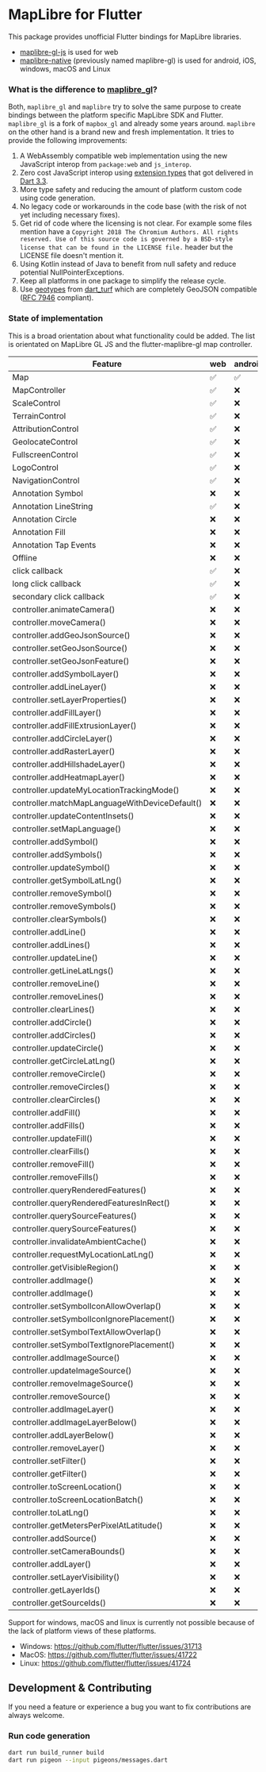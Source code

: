 # MapLibre for Flutter

This package provides unofficial Flutter bindings for MapLibre libraries.

- [maplibre-gl-js](https://github.com/maplibre/maplibre-gl-js) is used for web
- [maplibre-native](https://github.com/maplibre/maplibre-native) (previously
  named maplibre-gl) is used for android, iOS,
  windows, macOS and Linux

### What is the difference to [maplibre_gl](https://pub.dev/packages/maplibre_gl)?

Both, `maplibre_gl` and `maplibre` try to solve the same purpose to create
bindings between the
platform specific MapLibre SDK and Flutter. `maplibre_gl` is a fork
of `mapbox_gl` and already some
years around. `maplibre` on the other hand is a brand new and fresh
implementation. It tries to
provide the following improvements:

1. A WebAssembly compatible web implementation using the new JavaScript interop
   from `package:web`
   and `js_interop`.
2. Zero cost JavaScript interop
   using [extension types](https://dart.dev/language/extension-types)
   that got delivered
   in [Dart 3.3](https://medium.com/dartlang/dart-3-3-325bf2bf6c13).
3. More type safety and reducing the amount of platform custom code using code
   generation.
4. No legacy code or workarounds in the code base (with the risk of not yet
   including necessary
   fixes).
5. Get rid of code where the licensing is not clear. For example some files
   mention have
   a `Copyright 2018 The Chromium Authors. All rights reserved. Use of this source code is governed by a BSD-style license that can be found in the LICENSE file.`
   header but the LICENSE file doesn't mention it.
6. Using Kotlin instead of Java to benefit from null safety and reduce potential
   NullPointerExceptions.
7. Keep all platforms in one package to simplify the release cycle.
8. Use [geotypes](https://pub.dev/packages/geotypes)
   from [dart_turf](https://pub.dev/packages/turf)
   which are completely GeoJSON compatible
   ([RFC 7946](https://datatracker.ietf.org/doc/html/rfc7946) compliant).

### State of implementation

This is a broad orientation about what functionality could be added. The list
is orientated on MapLibre GL JS and the flutter-maplibre-gl map controller.

| Feature                                        | web | android | iOS | windows | macOS | linux |
|------------------------------------------------|-----|---------|-----|---------|-------|-------|
| Map                                            | ✅   | ✅       | ❌   | ❌       | ❌     | ❌     |
| MapController                                  | ✅   | ❌       | ❌   | ❌       | ❌     | ❌     |
| ScaleControl                                   | ✅   | ❌       | ❌   | ❌       | ❌     | ❌     |
| TerrainControl                                 | ✅   | ❌       | ❌   | ❌       | ❌     | ❌     |
| AttributionControl                             | ✅   | ❌       | ❌   | ❌       | ❌     | ❌     |
| GeolocateControl                               | ✅   | ❌       | ❌   | ❌       | ❌     | ❌     |
| FullscreenControl                              | ✅   | ❌       | ❌   | ❌       | ❌     | ❌     |
| LogoControl                                    | ✅   | ❌       | ❌   | ❌       | ❌     | ❌     |
| NavigationControl                              | ✅   | ❌       | ❌   | ❌       | ❌     | ❌     |
| Annotation Symbol                              | ❌   | ❌       | ❌   | ❌       | ❌     | ❌     |
| Annotation LineString                          | ✅   | ❌       | ❌   | ❌       | ❌     | ❌     |
| Annotation Circle                              | ❌   | ❌       | ❌   | ❌       | ❌     | ❌     |
| Annotation Fill                                | ❌   | ❌       | ❌   | ❌       | ❌     | ❌     |
| Annotation Tap Events                          | ❌   | ❌       | ❌   | ❌       | ❌     | ❌     |
| Offline                                        | ❌   | ❌       | ❌   | ❌       | ❌     | ❌     |
| click callback                                 | ✅   | ❌       | ❌   | ❌       | ❌     | ❌     |
| long click callback                            | ✅   | ❌       | ❌   | ❌       | ❌     | ❌     |
| secondary click callback                       | ✅   | ❌       | ❌   | ❌       | ❌     | ❌     |
| controller.animateCamera()                     | ❌   | ❌       | ❌   | ❌       | ❌     | ❌     |
| controller.moveCamera()                        | ❌   | ❌       | ❌   | ❌       | ❌     | ❌     |
| controller.addGeoJsonSource()                  | ❌   | ❌       | ❌   | ❌       | ❌     | ❌     |
| controller.setGeoJsonSource()                  | ❌   | ❌       | ❌   | ❌       | ❌     | ❌     |
| controller.setGeoJsonFeature()                 | ❌   | ❌       | ❌   | ❌       | ❌     | ❌     |
| controller.addSymbolLayer()                    | ❌   | ❌       | ❌   | ❌       | ❌     | ❌     |
| controller.addLineLayer()                      | ❌   | ❌       | ❌   | ❌       | ❌     | ❌     |
| controller.setLayerProperties()                | ❌   | ❌       | ❌   | ❌       | ❌     | ❌     |
| controller.addFillLayer()                      | ❌   | ❌       | ❌   | ❌       | ❌     | ❌     |
| controller.addFillExtrusionLayer()             | ❌   | ❌       | ❌   | ❌       | ❌     | ❌     |
| controller.addCircleLayer()                    | ❌   | ❌       | ❌   | ❌       | ❌     | ❌     |
| controller.addRasterLayer()                    | ❌   | ❌       | ❌   | ❌       | ❌     | ❌     |
| controller.addHillshadeLayer()                 | ❌   | ❌       | ❌   | ❌       | ❌     | ❌     |
| controller.addHeatmapLayer()                   | ❌   | ❌       | ❌   | ❌       | ❌     | ❌     |
| controller.updateMyLocationTrackingMode()      | ❌   | ❌       | ❌   | ❌       | ❌     | ❌     |
| controller.matchMapLanguageWithDeviceDefault() | ❌   | ❌       | ❌   | ❌       | ❌     | ❌     |
| controller.updateContentInsets()               | ❌   | ❌       | ❌   | ❌       | ❌     | ❌     |
| controller.setMapLanguage()                    | ❌   | ❌       | ❌   | ❌       | ❌     | ❌     |
| controller.addSymbol()                         | ❌   | ❌       | ❌   | ❌       | ❌     | ❌     |
| controller.addSymbols()                        | ❌   | ❌       | ❌   | ❌       | ❌     | ❌     |
| controller.updateSymbol()                      | ❌   | ❌       | ❌   | ❌       | ❌     | ❌     |
| controller.getSymbolLatLng()                   | ❌   | ❌       | ❌   | ❌       | ❌     | ❌     |
| controller.removeSymbol()                      | ❌   | ❌       | ❌   | ❌       | ❌     | ❌     |
| controller.removeSymbols()                     | ❌   | ❌       | ❌   | ❌       | ❌     | ❌     |
| controller.clearSymbols()                      | ❌   | ❌       | ❌   | ❌       | ❌     | ❌     |
| controller.addLine()                           | ❌   | ❌       | ❌   | ❌       | ❌     | ❌     |
| controller.addLines()                          | ❌   | ❌       | ❌   | ❌       | ❌     | ❌     |
| controller.updateLine()                        | ❌   | ❌       | ❌   | ❌       | ❌     | ❌     |
| controller.getLineLatLngs()                    | ❌   | ❌       | ❌   | ❌       | ❌     | ❌     |
| controller.removeLine()                        | ❌   | ❌       | ❌   | ❌       | ❌     | ❌     |
| controller.removeLines()                       | ❌   | ❌       | ❌   | ❌       | ❌     | ❌     |
| controller.clearLines()                        | ❌   | ❌       | ❌   | ❌       | ❌     | ❌     |
| controller.addCircle()                         | ❌   | ❌       | ❌   | ❌       | ❌     | ❌     |
| controller.addCircles()                        | ❌   | ❌       | ❌   | ❌       | ❌     | ❌     |
| controller.updateCircle()                      | ❌   | ❌       | ❌   | ❌       | ❌     | ❌     |
| controller.getCircleLatLng()                   | ❌   | ❌       | ❌   | ❌       | ❌     | ❌     |
| controller.removeCircle()                      | ❌   | ❌       | ❌   | ❌       | ❌     | ❌     |
| controller.removeCircles()                     | ❌   | ❌       | ❌   | ❌       | ❌     | ❌     |
| controller.clearCircles()                      | ❌   | ❌       | ❌   | ❌       | ❌     | ❌     |
| controller.addFill()                           | ❌   | ❌       | ❌   | ❌       | ❌     | ❌     |
| controller.addFills()                          | ❌   | ❌       | ❌   | ❌       | ❌     | ❌     |
| controller.updateFill()                        | ❌   | ❌       | ❌   | ❌       | ❌     | ❌     |
| controller.clearFills()                        | ❌   | ❌       | ❌   | ❌       | ❌     | ❌     |
| controller.removeFill()                        | ❌   | ❌       | ❌   | ❌       | ❌     | ❌     |
| controller.removeFills()                       | ❌   | ❌       | ❌   | ❌       | ❌     | ❌     |
| controller.queryRenderedFeatures()             | ❌   | ❌       | ❌   | ❌       | ❌     | ❌     |
| controller.queryRenderedFeaturesInRect()       | ❌   | ❌       | ❌   | ❌       | ❌     | ❌     |
| controller.querySourceFeatures()               | ❌   | ❌       | ❌   | ❌       | ❌     | ❌     |
| controller.querySourceFeatures()               | ❌   | ❌       | ❌   | ❌       | ❌     | ❌     |
| controller.invalidateAmbientCache()            | ❌   | ❌       | ❌   | ❌       | ❌     | ❌     |
| controller.requestMyLocationLatLng()           | ❌   | ❌       | ❌   | ❌       | ❌     | ❌     |
| controller.getVisibleRegion()                  | ❌   | ❌       | ❌   | ❌       | ❌     | ❌     |
| controller.addImage()                          | ❌   | ❌       | ❌   | ❌       | ❌     | ❌     |
| controller.addImage()                          | ❌   | ❌       | ❌   | ❌       | ❌     | ❌     |
| controller.setSymbolIconAllowOverlap()         | ❌   | ❌       | ❌   | ❌       | ❌     | ❌     |
| controller.setSymbolIconIgnorePlacement()      | ❌   | ❌       | ❌   | ❌       | ❌     | ❌     |
| controller.setSymbolTextAllowOverlap()         | ❌   | ❌       | ❌   | ❌       | ❌     | ❌     |
| controller.setSymbolTextIgnorePlacement()      | ❌   | ❌       | ❌   | ❌       | ❌     | ❌     |
| controller.addImageSource()                    | ❌   | ❌       | ❌   | ❌       | ❌     | ❌     |
| controller.updateImageSource()                 | ❌   | ❌       | ❌   | ❌       | ❌     | ❌     |
| controller.removeImageSource()                 | ❌   | ❌       | ❌   | ❌       | ❌     | ❌     |
| controller.removeSource()                      | ❌   | ❌       | ❌   | ❌       | ❌     | ❌     |
| controller.addImageLayer()                     | ❌   | ❌       | ❌   | ❌       | ❌     | ❌     |
| controller.addImageLayerBelow()                | ❌   | ❌       | ❌   | ❌       | ❌     | ❌     |
| controller.addLayerBelow()                     | ❌   | ❌       | ❌   | ❌       | ❌     | ❌     |
| controller.removeLayer()                       | ❌   | ❌       | ❌   | ❌       | ❌     | ❌     |
| controller.setFilter()                         | ❌   | ❌       | ❌   | ❌       | ❌     | ❌     |
| controller.getFilter()                         | ❌   | ❌       | ❌   | ❌       | ❌     | ❌     |
| controller.toScreenLocation()                  | ❌   | ❌       | ❌   | ❌       | ❌     | ❌     |
| controller.toScreenLocationBatch()             | ❌   | ❌       | ❌   | ❌       | ❌     | ❌     |
| controller.toLatLng()                          | ❌   | ❌       | ❌   | ❌       | ❌     | ❌     |
| controller.getMetersPerPixelAtLatitude()       | ❌   | ❌       | ❌   | ❌       | ❌     | ❌     |
| controller.addSource()                         | ❌   | ❌       | ❌   | ❌       | ❌     | ❌     |
| controller.setCameraBounds()                   | ❌   | ❌       | ❌   | ❌       | ❌     | ❌     |
| controller.addLayer()                          | ❌   | ❌       | ❌   | ❌       | ❌     | ❌     |
| controller.setLayerVisibility()                | ❌   | ❌       | ❌   | ❌       | ❌     | ❌     |
| controller.getLayerIds()                       | ❌   | ❌       | ❌   | ❌       | ❌     | ❌     |
| controller.getSourceIds()                      | ❌   | ❌       | ❌   | ❌       | ❌     | ❌     |

Support for windows, macOS and linux is currently not possible because of the
lack of platform views of these platforms.

- Windows: https://github.com/flutter/flutter/issues/31713
- MacOS: https://github.com/flutter/flutter/issues/41722
- Linux: https://github.com/flutter/flutter/issues/41724

## Development & Contributing

If you need a feature or experience a bug you want to fix contributions are
always welcome.

### Run code generation

```bash
dart run build_runner build
dart run pigeon --input pigeons/messages.dart 
```
